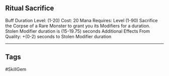 ## Ritual Sacrifice
Buff
Duration
Level: (1-20)
Cost: 20 Mana
Requires: Level (1-90)
Sacrifice the Corpse of a Rare Monster to grant you its Modifiers for a duration.
Stolen Modifier duration is (15-19.75) seconds
Additional Effects From Quality:
+(0-2) seconds to Stolen Modifier duration

---
## Tags
#SkillGem
